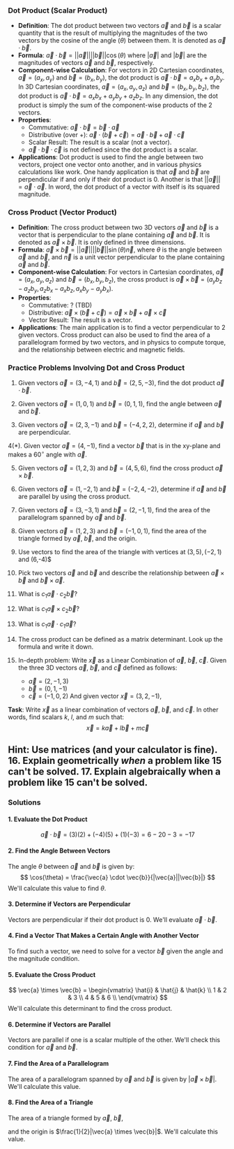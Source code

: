### Dot Product (Scalar Product)

- **Definition**: The dot product between two vectors $\vec{a}$ and $\vec{b}$ is a scalar quantity that is the result of multiplying the magnitudes of the two vectors by the cosine of the angle ($\theta$) between them. It is denoted as $\vec{a} \cdot \vec{b}$.
- **Formula**: $\vec{a} \cdot \vec{b} = ||\vec{a}|| ||\vec{b}|| \cos(\theta)$ where $|\vec{a}|$ and $|\vec{b}|$ are the magnitudes of vectors $\vec{a}$ and $\vec{b}$, respectively.
- **Component-wise Calculation**: For vectors in 2D  Cartesian coordinates, $\vec{a} = (a_x, a_y)$ and $\vec{b} = (b_x, b_y)$, the dot product is $\vec{a} \cdot \vec{b} = a_xb_x + a_yb_y$. In 3D Cartesian coordinates, $\vec{a} = (a_x, a_y, a_z)$ and $\vec{b} = (b_x, b_y, b_z)$, the dot product is $\vec{a} \cdot \vec{b} = a_xb_x + a_yb_y + a_zb_z$. In any dimension, the dot product is simply the sum of the component-wise products of the 2 vectors.
- **Properties**:
  - Commutative: $\vec{a} \cdot \vec{b} = \vec{b} \cdot \vec{a}$
  - Distributive (over $+$): $\vec{a} \cdot (\vec{b} + \vec{c}) = \vec{a} \cdot \vec{b} + \vec{a} \cdot \vec{c}$
  - Scalar Result: The result is a scalar (not a vector).
  - $\vec{a} \cdot \vec{b} \cdot \vec{c}$ is not defined since the dot product is a scalar.
- **Applications**: Dot product is used to find the angle between two vectors, project one vector onto another, and in various physics calculations like work. One handy application is that $\vec{a}$ and $\vec{b}$ are perpendicular if and only if their dot product is 0. Another is that $||\vec{a}|| = \vec{a} \cdot \vec{a}$. In word, the dot product of a vector with itself is its squared magnitude.

### Cross Product (Vector Product)

- **Definition**: The cross product between two 3D vectors $\vec{a}$ and $\vec{b}$ is a vector that is perpendicular to the plane containing $\vec{a}$ and $\vec{b}$. It is denoted as $\vec{a} \times \vec{b}$. It is only defined in three dimensions.
- **Formula**: $\vec{a} \times \vec{b} = ||\vec{a}|| ||\vec{b}|| \sin(\theta) \vec{n}$, where $\theta$ is the angle between $\vec{a}$ and $\vec{b}$, and $\vec{n}$ is a unit vector perpendicular to the plane containing $\vec{a}$ and $\vec{b}$.
- **Component-wise Calculation**: For vectors in Cartesian coordinates, $\vec{a} = (a_x, a_y, a_z)$ and $\vec{b} = (b_x, b_y, b_z)$, the cross product is $\vec{a} \times \vec{b} = (a_yb_z - a_zb_y, a_zb_x - a_xb_z, a_xb_y - a_yb_x)$.
- **Properties**:
  - Commutative: ? (TBD)
  - Distributive: $\vec{a} \times (\vec{b} + \vec{c}) = \vec{a} \times \vec{b} + \vec{a} \times \vec{c}$
  - Vector Result: The result is a vector.
- **Applications**: The main application is to find a vector perpendicular to 2 given vectors. Cross product can also be used to find the area of a parallelogram formed by two vectors, and in physics to compute torque, and the relationship between electric and magnetic fields.

### Practice Problems Involving Dot and Cross Product

1. Given vectors $\vec{a} = (3, -4, 1)$ and $\vec{b} = (2, 5, -3)$, find the dot product $\vec{a} \cdot \vec{b}$.

2. Given vectors $\vec{a} = (1, 0, 1)$ and $\vec{b} = (0, 1, 1)$, find the angle between $\vec{a}$ and $\vec{b}$.

3. Given vectors $\vec{a} = (2, 3, -1)$ and $\vec{b} = (-4, 2, 2)$, determine if $\vec{a}$ and $\vec{b}$ are perpendicular.

4(*). Given vector $\vec{a} = (4, -1)$, find a vector $\vec{b}$ that is in the xy-plane and makes a $60^\circ$ angle with $\vec{a}$.

5. Given vectors $\vec{a} = (1, 2, 3)$ and $\vec{b} = (4, 5, 6)$, find the cross product $\vec{a} \times \vec{b}$.

6. Given vectors $\vec{a} = (1, -2, 1)$ and $\vec{b} = (-2, 4, -2)$, determine if $\vec{a}$ and $\vec{b}$ are parallel by using the cross product.

7. Given vectors $\vec{a} = (3, -3, 1)$ and $\vec{b} = (2, -1, 1)$, find the area of the parallelogram spanned by $\vec{a}$ and $\vec{b}$.

8. Given vectors $\vec{a} = (1, 2, 3)$ and $\vec{b} = (-1, 0, 1)$, find the area of the triangle formed by $\vec{a}$, $\vec{b}$, and the origin.
9. Use vectors to find the area of the triangle with vertices at $(3,5), (-2,1)$ and (6,-4)$
10. Pick two vectors $\vec{a}$ and $\vec{b}$ and describe the relationship between $\vec{a} \times \vec{b}$ and $\vec{b} \times \vec{a}$.
11. What is $c_1\vec{a} \cdot c_2 \vec{b}$?
12. What is $c_1\vec{a} \times c_2 \vec{b}$?
13. What is $c_1\vec{a} \cdot c_1 \vec{a}$?
14. The cross product can be defined as a matrix determinant. Look up the formula and write it down.
15. In-depth problem: Write $\vec{x}$ as a Linear Combination of $\vec{a}$, $\vec{b}$, $\vec{c}$. Given the three 3D vectors $\vec{a}$, $\vec{b}$, and $\vec{c}$ defined as follows:
    - $\vec{a} = (2, -1, 3)$
    - $\vec{b} = (0, 1, -1)$
    - $\vec{c} = (-1, 0, 2)$
And given vector $\vec{x} = (3, 2, -1)$,

**Task**: Write $\vec{x}$ as a linear combination of vectors $\vec{a}$, $\vec{b}$, and $\vec{c}$. In other words, find scalars $k$, $l$, and $m$ such that:
$$
\vec{x} = k\vec{a} + l\vec{b} + m\vec{c}
$$

**Hint**: Use matrices (and your calculator is fine).
16. Explain geometrically *when* a problem like 15 can't be solved.
17. Explain algebraically when a problem like 15 can't be solved.
---

### Solutions

#### 1. Evaluate the Dot Product
$$
\vec{a} \cdot \vec{b} = (3)(2) + (-4)(5) + (1)(-3) = 6 - 20 - 3 = -17
$$

#### 2. Find the Angle Between Vectors
The angle $\theta$ between $\vec{a}$ and $\vec{b}$ is given by:
$$
\cos(\theta) = \frac{\vec{a} \cdot \vec{b}}{|\vec{a}||\vec{b}|}
$$
We'll calculate this value to find $\theta$.

#### 3. Determine if Vectors are Perpendicular
Vectors are perpendicular if their dot product is 0. We'll evaluate $\vec{a} \cdot \vec{b}$.

#### 4. Find a Vector That Makes a Certain Angle with Another Vector
To find such a vector, we need to solve for a vector $\vec{b}$ given the angle and the magnitude condition.

#### 5. Evaluate the Cross Product
$$
\vec{a} \times \vec{b} = \begin{vmatrix}
\hat{i} & \hat{j} & \hat{k} \\
1 & 2 & 3 \\
4 & 5 & 6 \\
\end{vmatrix}
$$
We'll calculate this determinant to find the cross product.

#### 6. Determine if Vectors are Parallel
Vectors are parallel if one is a scalar multiple of the other. We'll check this condition for $\vec{a}$ and $\vec{b}$.

#### 7. Find the Area of a Parallelogram
The area of a parallelogram spanned by $\vec{a}$ and $\vec{b}$ is given by $|\vec{a} \times \vec{b}|$. We'll calculate this value.

#### 8. Find the Area of a Triangle
The area of a triangle formed by $\vec{a}$, $\vec{b}$,

 and the origin is $\frac{1}{2}|\vec{a} \times \vec{b}|$. We'll calculate this value.
